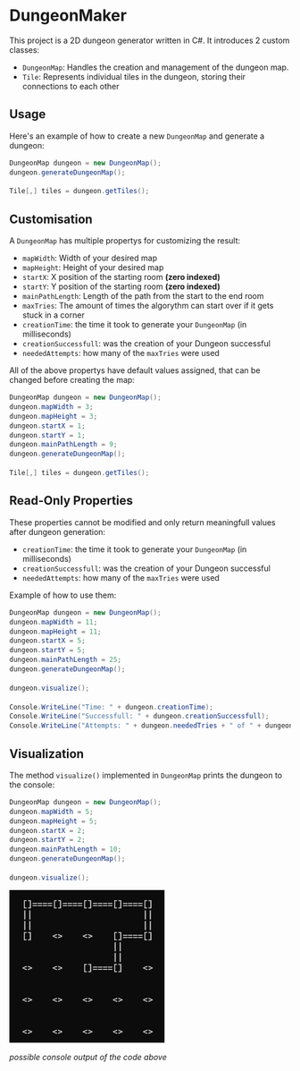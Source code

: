 # DungeonMaker

This project is a 2D dungeon generator written in C#. It introduces 2 custom classes:
- `DungeonMap`: Handles the creation and management of the dungeon map.
- `Tile`: Represents individual tiles in the dungeon, storing their connections to each other

## Usage
Here's an example of how to create a new `DungeonMap` and generate a dungeon:

```csharp
DungeonMap dungeon = new DungeonMap();
dungeon.generateDungeonMap();

Tile[,] tiles = dungeon.getTiles();
```

## Customisation
A `DungeonMap` has multiple propertys for customizing the result:
- `mapWidth`: Width of your desired map
- `mapHeight`: Height of your desired map
- `startX`: X position of the starting room **(zero indexed)**
- `startY`: Y position of the starting room **(zero indexed)**
- `mainPathLength`: Length of the path from the start to the end room
- `maxTries`: The amount of times the algorythm can start over if it gets stuck in a corner
- `creationTime`: the time it took to generate your `DungeonMap` (in milliseconds)
- `creationSuccessfull`: was the creation of your Dungeon successful
- `neededAttempts`: how many of the `maxTries` were used
  
All of the above propertys have default values assigned, that can be changed before creating the map:
```csharp
DungeonMap dungeon = new DungeonMap();
dungeon.mapWidth = 3;
dungeon.mapHeight = 3;
dungeon.startX = 1;
dungeon.startY = 1;
dungeon.mainPathLength = 9;
dungeon.generateDungeonMap();

Tile[,] tiles = dungeon.getTiles();
```

## Read-Only Properties
These properties cannot be modified and only return meaningfull values after dungeon generation:

- `creationTime`: the time it took to generate your `DungeonMap` (in milliseconds)
- `creationSuccessfull`: was the creation of your Dungeon successful
- `neededAttempts`: how many of the `maxTries` were used
  
Example of how to use them:
```csharp
DungeonMap dungeon = new DungeonMap();
dungeon.mapWidth = 11;
dungeon.mapHeight = 11;
dungeon.startX = 5;
dungeon.startY = 5;
dungeon.mainPathLength = 25;
dungeon.generateDungeonMap();

dungeon.visualize();

Console.WriteLine("Time: " + dungeon.creationTime);
Console.WriteLine("Successfull: " + dungeon.creationSuccessfull);
Console.WriteLine("Attempts: " + dungeon.neededTries + " of " + dungeon.maxTries);
```

## Visualization
The method `visualize()` implemented in  `DungeonMap` prints the dungeon to the console:
```csharp
DungeonMap dungeon = new DungeonMap();
dungeon.mapWidth = 5;
dungeon.mapHeight = 5;
dungeon.startX = 2;
dungeon.startY = 2;
dungeon.mainPathLength = 10;
dungeon.generateDungeonMap();

dungeon.visualize();
```

![alt text](pics/visualize().png)

*possible console output of the code above*
